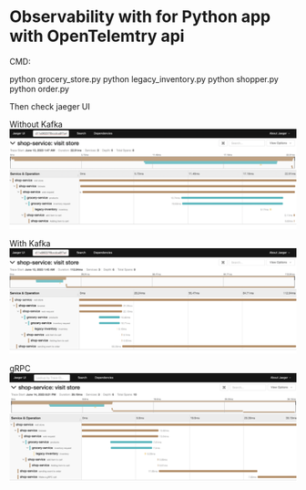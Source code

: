 # Observability with for Python app with OpenTelemtry api 

CMD:

python grocery_store.py
python legacy_inventory.py
python shopper.py
python order.py

Then check jaeger UI

Without Kafka
![Alt Text](without_kafka.png)

With Kafka
![Alt Text](with_kafka.png)

gRPC
![Alt Text](gRPC_Kafka.png)

